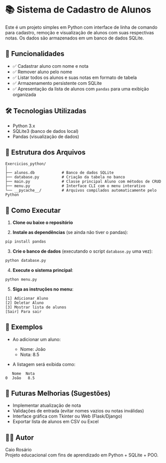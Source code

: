 
# 📚 Sistema de Cadastro de Alunos

Este é um projeto simples em Python com interface de linha de comando para cadastro, remoção e visualização de alunos com suas respectivas notas. Os dados são armazenados em um banco de dados SQLite.

## 🚀 Funcionalidades

- ✅ Cadastrar aluno com nome e nota
- ✅ Remover aluno pelo nome
- ✅ Listar todos os alunos e suas notas em formato de tabela
- ✅ Armazenamento persistente com SQLite
- ✅ Apresentação da lista de alunos com `pandas` para uma exibição organizada

## 🛠 Tecnologias Utilizadas

- Python 3.x
- SQLite3 (banco de dados local)
- Pandas (visualização de dados)

## 📂 Estrutura dos Arquivos

```
Exercicios_python/
│
├── alunos.db            # Banco de dados SQLite
├── database.py          # Criação da tabela no banco
├── main.py              # Classe principal Aluno com métodos de CRUD
├── menu.py              # Interface CLI com o menu interativo
└── __pycache__/         # Arquivos compilados automaticamente pelo Python
```

## 📌 Como Executar

1. **Clone ou baixe o repositório**

2. **Instale as dependências** (se ainda não tiver o pandas):
```bash
pip install pandas
```

3. **Crie o banco de dados** (executando o script `database.py` uma vez):
```bash
python database.py
```

4. **Execute o sistema principal**:
```bash
python menu.py
```

5. **Siga as instruções no menu**:
```
[1] Adicionar Aluno
[2] Deletar Aluno
[3] Mostrar lista de alunos
[Sair] Para sair
```

## 🧠 Exemplos

- Ao adicionar um aluno:
  - Nome: João
  - Nota: 8.5

- A listagem será exibida como:
```
   Nome  Nota
0  João   8.5
```

## 🔧 Futuras Melhorias (Sugestões)

- Implementar atualização de nota
- Validações de entrada (evitar nomes vazios ou notas inválidas)
- Interface gráfica com Tkinter ou Web (Flask/Django)
- Exportar lista de alunos em CSV ou Excel

## 👨‍💻 Autor

Caio Rosário  
Projeto educacional com fins de aprendizado em Python + SQLite + POO.
